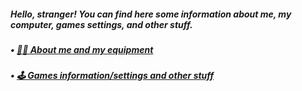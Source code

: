 <h5>Hello, stranger! You can find here some information about me, my computer, games settings, and other stuff.</h5>
<h5>• <a href="https://github.com/TheMichalBr/michalbr/blob/main/about_me_and_equipment.md"> 🙋‍♂️ About me and my equipment</a></h5>
<h5>• <a href="https://github.com/TheMichalBr/michalbr/blob/main/games_and_other.md"> 🕹 Games information/settings and other stuff</a></h5>